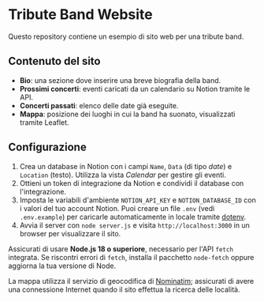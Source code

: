 # Tribute Band Website

Questo repository contiene un esempio di sito web per una tribute band.

## Contenuto del sito

- **Bio**: una sezione dove inserire una breve biografia della band.
- **Prossimi concerti**: eventi caricati da un calendario su Notion tramite le API.
- **Concerti passati**: elenco delle date già eseguite.
- **Mappa**: posizione dei luoghi in cui la band ha suonato, visualizzati tramite Leaflet.

## Configurazione

1. Crea un database in Notion con i campi `Name`, `Data` (di tipo *date*) e `Location` (testo). Utilizza la vista *Calendar* per gestire gli eventi.
2. Ottieni un token di integrazione da Notion e condividi il database con l'integrazione.
3. Imposta le variabili d'ambiente `NOTION_API_KEY` e `NOTION_DATABASE_ID` con i valori del tuo account Notion. Puoi creare un file `.env` (vedi `.env.example`) per caricarle automaticamente in locale tramite [dotenv](https://github.com/motdotla/dotenv).
4. Avvia il server con `node server.js` e visita `http://localhost:3000` in un browser per visualizzare il sito.

Assicurati di usare **Node.js 18 o superiore**, necessario per l'API `fetch` integrata. Se riscontri errori di `fetch`, installa il pacchetto `node-fetch` oppure aggiorna la tua versione di Node.



La mappa utilizza il servizio di geocodifica di [Nominatim](https://nominatim.openstreetmap.org/); assicurati di avere una connessione Internet quando il sito effettua la ricerca delle località.

